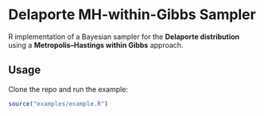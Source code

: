 # Delaporte MH-within-Gibbs Sampler

R implementation of a Bayesian sampler for the **Delaporte distribution** using a **Metropolis–Hastings within Gibbs** approach.

## Usage

Clone the repo and run the example:

```r
source("examples/example.R")
